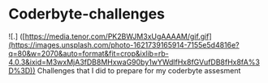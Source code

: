 # Coderbyte-challenges
![.] ([https://media.tenor.com/PK2BWJM3xUgAAAAM/gif.gif](https://images.unsplash.com/photo-1621739165914-7155e5d4816e?q=80&w=2070&auto=format&fit=crop&ixlib=rb-4.0.3&ixid=M3wxMjA3fDB8MHxwaG90by1wYWdlfHx8fGVufDB8fHx8fA%3D%3D))
Challenges that I did to prepare for my coderbyte assesment

